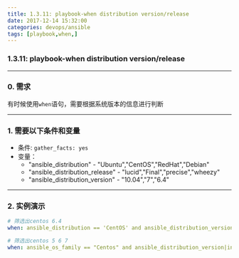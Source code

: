 ```yaml
---
title: 1.3.11: playbook-when distribution version/release
date: 2017-12-14 15:32:00
categories: devops/ansible
tags: [playbook,when,]
---
```

### 1.3.11: playbook-when distribution version/release

---

### 0. 需求
有时候使用`when`语句，需要根据系统版本的信息进行判断

---

### 1. 需要以下条件和变量
- 条件: `gather_facts: yes`
- 变量：
    - "ansible_distribution" - "Ubuntu","CentOS","RedHat","Debian"
    - "ansible_distribution_release" - "lucid","Final","precise","wheezy"
    - "ansible_distribution_version" - "10.04","7","6.4"

---

### 2. 实例演示
``` yaml
# 筛选出centos 6.4
when: ansible_distribution == 'CentOS' and ansible_distribution_version == '6.4'

# 筛选出centos 5 6 7
when: ansible_os_family == "Centos" and ansible_distribution_version|int >= 5
```
